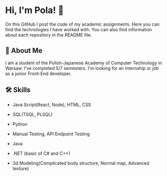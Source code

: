 
# Hi, I'm Pola! 👋

On this GitHub I post the code of my academic assignments. Here you can find the technologies I have worked with. You can also find information about each repository in the README file.
## 🚀 About Me
I am a student of the Polish-Japanese Academy of
Computer Technology in Warsaw. I've completed 5/7 semesters. I'm looking for an
internship or job as a junior Front-End developer.


## 🛠 Skills
- Java Script(React, Node), HTML, CSS 

- SQL(TSQL, PLSQL)

- Python

- Manual Testing, API Endpoint Testing

- Java

- .NET (basic of C# and C++)

- 3d Modeling(Complicated body structure, Normal map, Advanced texture)

